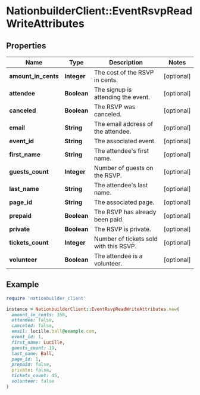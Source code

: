 # NationbuilderClient::EventRsvpReadWriteAttributes

## Properties

| Name | Type | Description | Notes |
| ---- | ---- | ----------- | ----- |
| **amount_in_cents** | **Integer** | The cost of the RSVP in cents. | [optional] |
| **attendee** | **Boolean** | The signup is attending the event. | [optional] |
| **canceled** | **Boolean** | The RSVP was canceled. | [optional] |
| **email** | **String** | The email address of the attendee. | [optional] |
| **event_id** | **String** | The associated event. | [optional] |
| **first_name** | **String** | The attendee&#39;s first name. | [optional] |
| **guests_count** | **Integer** | Number of guests on the RSVP. | [optional] |
| **last_name** | **String** | The attendee&#39;s last name. | [optional] |
| **page_id** | **String** | The associated page. | [optional] |
| **prepaid** | **Boolean** | The RSVP has already been paid. | [optional] |
| **private** | **Boolean** | The RSVP is private. | [optional] |
| **tickets_count** | **Integer** | Number of tickets sold with this RSVP. | [optional] |
| **volunteer** | **Boolean** | The attendee is a volunteer. | [optional] |

## Example

```ruby
require 'nationbuilder_client'

instance = NationbuilderClient::EventRsvpReadWriteAttributes.new(
  amount_in_cents: 350,
  attendee: false,
  canceled: false,
  email: lucille.ball@example.com,
  event_id: 1,
  first_name: Lucille,
  guests_count: 19,
  last_name: Ball,
  page_id: 1,
  prepaid: false,
  private: false,
  tickets_count: 45,
  volunteer: false
)
```

